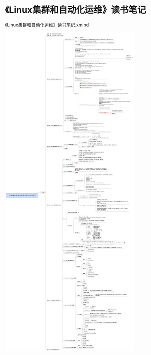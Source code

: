 # 《Linux集群和自动化运维》读书笔记


《Linux集群和自动化运维》读书笔记.xmind


![《Linux集群和自动化运维》读书笔记](%E3%80%8ALinux%E9%9B%86%E7%BE%A4%E5%92%8C%E8%87%AA%E5%8A%A8%E5%8C%96%E8%BF%90%E7%BB%B4%E3%80%8B%E8%AF%BB%E4%B9%A6%E7%AC%94%E8%AE%B0.png)

